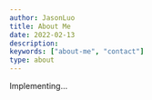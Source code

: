 ```yaml
---
author: JasonLuo
title: About Me
date: 2022-02-13
description:
keywords: ["about-me", "contact"]
type: about
---
```


Implementing...
